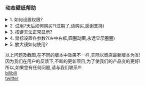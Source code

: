 ### 动态壁纸帮助

<details>
  <summary>1. 如何设置权限?</summary>
  
  <p>应用第一次打开会弹出设置权限窗口,按照提示把应用添加到权限列表中重启应用后,就可以使用! </p>
  <p>不同的系统版本,系统隐私的界面可能不大一样!!! </p>
  
  <p><img src="/keyshow/help/1.png" alt="" /> <img src="/keyshow/help/1-1.png" alt="" /></p>
 
</details>

<details>
  <summary>2. 试用7天后如何购买?(过期了,请购买,感谢支持)</summary>
  
  <p>菜单栏-设置按銉-其他&购买&帮助 </p>
    <p>只需要一次付费,终身使用!!! </p>
 
 <p><img src="/keyshow/help/2-1.png" alt="" /> <img src="/keyshow/help/2.png" alt="" /></p>
 
</details>

<details>
  <summary>3. 按键无法正常显示?</summary>
     <p>注意⚠️:权限是否打开</p>
     <p>注意⚠️:每改个参数都要点‘应用并保存’才能生效!</p>
    <p>随便点点参数,你就知道都是做什么的了!</p>
     <p><img src="/keyshow/help/3.png" alt="" /> </p>
 </p>
</details>

<details>
  <summary>4. 鼠标设置各参数?(左中右框,圆圈动画,永远显示圈圈)</summary>
       <p>注意⚠️:每个参数都是及时生效的!</p>
  <p>鼠标设置里分为:1,在桌面显示鼠标的左中右框. 2,点击鼠标在桌面显示圆圈动画效果. 3,光圈一直显示. </p>
    <p>关掉1:参数’鼠标按键显示‘去掉勾选☑️ </p>
        <p>关掉2:参数’鼠标点击效果‘去掉勾选☑️ </p>
         <p>关掉3:参数’永远显示‘去掉勾选☑️ </p>
     <p><img src="/keyshow/help/4.png" alt="" /> </p>
  
</details>

<details>
  <summary>5. 放大镜如何使用?</summary>
       <p>放大镜无法使用请注意⚠️:权限是否打开!</p>
              
  <p>放大镜默认快捷键是:Command+Shift</p>   
  <p>关掉放大镜:1’启用‘去掉勾选☑️  </p> 
                <p>遮罩是不需要任务权限的!</p>
    <p>放大镜默认快捷键是:Option+Shift</p>    
    <p>关掉遮罩:2’启用‘去掉勾选☑️  </p> 
      <p>关于快捷键:可能会与其他软件重复,你可以选择Command,Option,Control进行更改!</p>  
 
     <p><img src="/keyshow/help/5.png" alt="" /> </p>
  
</details>

以上问题及截图,在不同的版本中效果不一样,实际以商店最新版本为准!   
因为我们在用户的反馈下,不断的更新项目,为了使我们的产品变的更好!   
所以,如果您有任何问题,请与我们联系!!!   
[bilibili](https://space.bilibili.com/43521885)   
[twitter](https://twitter.com/rhljiayou)   

